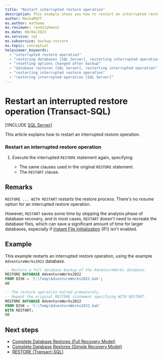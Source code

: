 ```yaml
---
title: "Restart interrupted restore operation"
description: This example shows you how to restart an interrupted restore operation in SQL Server using Transact-SQL.
author: MashaMSFT
ms.author: mathoma
ms.reviewer: randolphwest
ms.date: 08/04/2023
ms.service: sql
ms.subservice: backup-restore
ms.topic: conceptual
helpviewer_keywords:
  - "interrupted restore operation"
  - "restoring databases [SQL Server], restarting interrupted operation"
  - "resetting options changed after backup"
  - "database restores [SQL Server], restarting interrupted operation"
  - "restarting interrupted restore operation"
  - "restoring interrupted operation [SQL Server]"
---
```

# Restart an interrupted restore operation (Transact-SQL)

[!INCLUDE [SQL Server](../../includes/applies-to-version/sqlserver.md)]

This article explains how to restart an interrupted restore operation.

### Restart an interrupted restore operation

1. Execute the interrupted `RESTORE` statement again, specifying:

   - The same clauses used in the original `RESTORE` statement.
   - The `RESTART` clause.

## Remarks

`RESTORE ... WITH RESTART` *restarts* the restore process. There's no *resume* option for an interrupted restore operation.

However, `RESTART` saves some time by skipping the analysis phase of database recovery, and in most cases, `RESTART` doesn't need to recreate the database files, which can save a significant amount of time for larger databases, especially if [Instant File Initialization](../databases/database-instant-file-initialization.md) (IFI) isn't enabled.

## Example

This example restarts an interrupted restore operation, using the example `AdventureWorks2022` database.

```sql
-- Restore a full database backup of the AdventureWorks database.
RESTORE DATABASE AdventureWorks2022
FROM DISK = 'C:\Temp\AdventureWorks2022.bak';
GO

-- The restore operation halted prematurely.
-- Repeat the original RESTORE statement specifying WITH RESTART.
RESTORE DATABASE AdventureWorks2022
FROM DISK = 'C:\Temp\AdventureWorks2022.bak'
WITH RESTART;
GO
```

## Next steps

- [Complete Database Restores (Full Recovery Model)](complete-database-restores-full-recovery-model.md)
- [Complete Database Restores (Simple Recovery Model)](complete-database-restores-simple-recovery-model.md)
- [RESTORE (Transact-SQL)](../../t-sql/statements/restore-statements-transact-sql.md)
